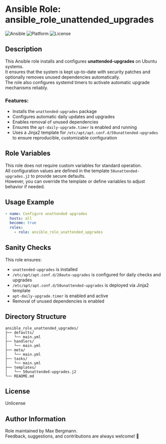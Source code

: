 # Ansible Role: ansible_role_unattended_upgrades

![Ansible](https://img.shields.io/badge/ansible-ready-blue.svg)
![Platform](https://img.shields.io/badge/platform-Ubuntu-lightgrey)
![License](https://img.shields.io/badge/license-Unlicense-green)

## Description

This Ansible role installs and configures **unattended-upgrades** on Ubuntu systems.  
It ensures that the system is kept up-to-date with security patches and optionally removes unused dependencies automatically.  
The role also configures systemd timers to activate automatic upgrade mechanisms reliably.

### Features:

- Installs the `unattended-upgrades` package
- Configures automatic daily updates and upgrades
- Enables removal of unused dependencies
- Ensures the `apt-daily-upgrade.timer` is enabled and running
- Uses a Jinja2 template for `/etc/apt/apt.conf.d/50unattended-upgrades` to ensure reproducible, customizable configuration

## Role Variables

This role does not require custom variables for standard operation.  
All configuration values are defined in the template `50unattended-upgrades.j2` to provide secure defaults.  
However, you can override the template or define variables to adjust behavior if needed.

## Usage Example

```yaml
- name: Configure unattended upgrades
  hosts: all
  become: true
  roles:
    - role: ansible_role_unattended_upgrades
```

## Sanity Checks

This role ensures:

- `unattended-upgrades` is installed
- `/etc/apt/apt.conf.d/20auto-upgrades` is configured for daily checks and upgrades
- `/etc/apt/apt.conf.d/50unattended-upgrades` is deployed via Jinja2 template
- `apt-daily-upgrade.timer` is enabled and active
- Removal of unused dependencies is enabled

## Directory Structure

```
ansible_role_unattended_upgrades/
├── defaults/
│   └── main.yml
├── handlers/
│   └── main.yml
├── meta/
│   └── main.yml
├── tasks/
│   └── main.yml
├── templates/
│   └── 50unattended-upgrades.j2
└── README.md
```

## License

Unlicense

## Author Information

Role maintained by Max Bergmann.  
Feedback, suggestions, and contributions are always welcome! 🚀
